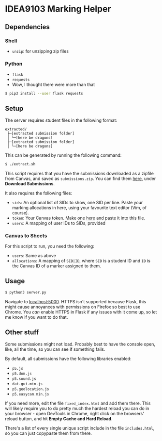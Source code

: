 # IDEA9103 Marking Helper

## Dependencies

### Shell

- `unzip`: for unzipping zip files

### Python

- `flask`
- `requests`
- Wow, I thought there were more than that

```bash
$ pip3 install --user flask requests
```

## Setup

The server requires student files in the following format:

```
extracted/
 ├─[extracted submission folder]
 │ └─[here be dragons]
 ├─[extracted submission folder]
 │ └─[here be dragons]
```

This can be generated by running the following command:

```bash
$ ./extract.sh
```
 
This script requires that you have the submissions downloaded as a zipfile from
Canvas, and saved as `submissions.zip`. You can find them
[here](https://canvas.sydney.edu.au/courses/13984/assignments/14318), under **Download Submissions**.

It also requires the following files:

- `sids`: An optional list of SIDs to show, one SID per line. Paste your marking allocations in here,
  using your favourite text editor (Vim, of course).
- `token`: Your Canvas token. Make one
  [here](https://canvas.instructure.com/doc/api/file.oauth.html#manual-token-generation) and paste it into this file.
- `users`: A mapping of user IDs to SIDs, provided

### Canvas to Sheets

For this script to run, you need the following:

- `users`: Same as above
- `allocations`: A mapping of `SID|ID`, where `SID` is a student ID and `ID` is
  the Canvas ID of a marker assigned to them.

## Usage

```bash
$ python3 server.py
```

Navigate to [localhost:5000](http://localhost:5000). HTTPS isn't supported
because Flask, this might cause annoyances with permissions on
Firefox so best to use Chrome. You *can* enable HTTPS in Flask if any issues
with it come up, so let me know if you want to do that.

## Other stuff

Some submissions might not load. Probably best to have the console open, like,
all the time, so you can see if something fails.

By default, all submissions have the following libraries enabled:

- `p5.js`
- `p5.dom.js`
- `p5.sound.js`
- `dat.gui.min.js`
- `p5.geolocation.js`
- `p5.easycam.min.js`

If you need more, edit the file `fixed_index.html` and add them there. This
will likely require you to do pretty much the hardest reload you can do in your
browser - open DevTools in Chrome, right click on the browsers' reload button,
and hit **Empty Cache and Hard Reload**.

There's a list of every single unique script include in the file `includes.html`,
so you can just copypaste them from there.
